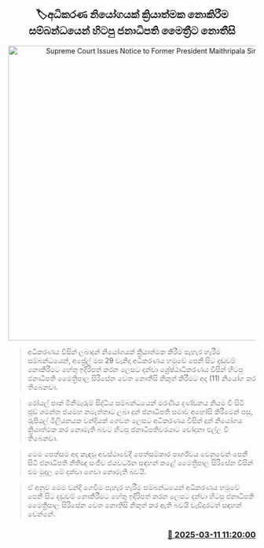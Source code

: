 <p align='center'><b><h2 align='center' title='Supreme Court Issues Notice to Former President Maithripala Sirisena'>🏷අධිකරණ නියෝගයක් ක්‍රියාත්මක නොකිරීම සම්බන්ධයෙන් හිටපු ජනාධිපති මෛත්‍රීට නොතීසි</h2></b></p>
<p align='center'><img src='https://helakuru.sgp1.cdn.digitaloceanspaces.com/esana/images/lib/maithreepala.jpg' width='600' alt='Supreme Court Issues Notice to Former President Maithripala Sirisena'></p>

> අධිකරණය විසින් ලබාදුන් නියෝගයක් ක්‍රියාත්මක කිරීම පැහැර හැරීම සම්බන්ධයෙන්, අප්‍රේල් මස 29 වැනිදා අධිකරණය හමුවේ පෙනී සිට දඬුවම් නොකිරීමට හේතු ඉදිරිපත් කරන ලෙසට දන්වා ශ්‍රේෂ්ඨාධිකරණය විසින් හිටපු ජනාධිපති මෛත්‍රිපාල සිරිසේන වෙත නොතීසි නිකුත් කිරීමට අද (11) නියෝග කර තිබෙනවා.

> රෝයල් පාක් මිනීමැරුම් සිද්ධිය සම්බන්ධයෙන් මරණීය දණ්ඩනය නියම වී සිටි ජූඩ් ශමන්ත ජයමහ නමැත්තාට ලබා දුන් ජනාධිපති සමාව අහෝසි කිරීමෙන් පසු, රුපියල් මිලියනයක වන්දියක් ගෙවන ලෙසට අධිකරණය විසින් දුන් නියෝගය ක්‍රියාත්මක කර නොමැති බවට හිටපු ජනාධිපතිවරයාට චෝදනා එල්ල වී තිබෙනවා.

> මෙම පෙත්සම අද කැඳවූ අවස්ථාවේදී පෙත්සම්කාර පාර්ශ්වය වෙනුවෙන් පෙනී සිටි ජනාධිපති නීතිඥ සංජීව ජයවර්ධන සඳහන් කළේ මෛත්‍රිපාල සිරිසේන විසින් එම මුදල මේ දක්වා ගෙවා නොමැති බවයි. 

> ඒ අනුව මෙම වන්දි ගෙවීම පැහැර හැරීම සම්බන්ධයෙන් අධිකරණය හමුවේ පෙනී සිට දඬුවම් නොකිරීමට හේතු ඉදිරිපත් කරන ලෙසට දන්වා හිටපු ජනාධිපති මෛත්‍රිපාල සිරිසේන වෙත නොතීසි නිකුත් කර ඇති බවයි වැඩිදුරටත් සඳහන් වෙන්නේ.



<h3 align='right'><a href='https://www.helakuru.lk/esana/p/108237/'>📅 2025-03-11 11:20:00</a></h3>
